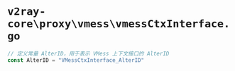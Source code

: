 # `v2ray-core\proxy\vmess\vmessCtxInterface.go`

```go
// 定义常量 AlterID，用于表示 VMess 上下文接口的 AlterID
const AlterID = "VMessCtxInterface_AlterID"
```